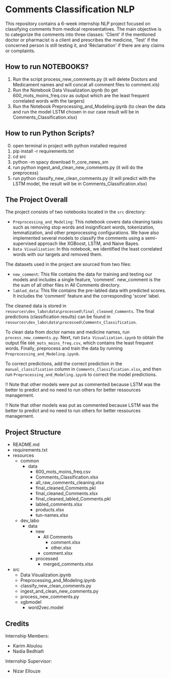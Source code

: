 # Comments Classification NLP

This repository contains a 6-week internship NLP project focused on classifying comments from medical representatives. The main objective is to categorize the comments into three classes: 'Client' if the mentioned doctor or pharmacist is a client and prescribes the medicine, 'Test' if the concerned person is still testing it, and 'Réclamation' if there are any claims or complaints.

## How to run NOTEBOOKS?
1) Run the script process_new_comments.py (it will delete Doctors and Medicament names and will concat all comment files to comment.xls)
2) Run the Notebook Data Visualization.ipynb (to get 600_mots_moins_freq.csv as output which are the least frequent correlated words with the targers)
3) Run the Notebook Preprocessing_and_Modeling.ipynb (to clean the data and run the model LSTM chosen in our case result will be in Comments_Classification.xlsx)

## How to run Python Scripts?
0) open terminal in project with python installed required
1) pip install -r requirements.txt
2) cd src
3) python -m spacy download fr_core_news_sm
4) run python ingest_and_clean_new_comments.py (it will do the preprocess)
5) run python classify_new_clean_comments.py (it will predict with the LSTM model, the result will be in Comments_Classification.xlsx)


## The Project Overall 

The project consists of two notebooks located in the `src` directory:
- `Preprocessing_and_Modeling`: This notebook covers data cleaning tasks such as removing stop words and insignificant words, tokenization, lemmatization, and other preprocessing configurations. We have also implemented several models to classify the comments using a semi-supervised approach like XGBoost, LSTM, and Naive Bayes.
- `Data Visualization`: In this notebook, we identified the least correlated words with our targets and removed them.


The datasets used in the project are sourced from two files:
- `new_comment`: This file contains the data for training and testing our models and includes a single feature, 'comment'. new_comment is the the sum of all other files in All Comments directory.
- `labled_data`: This file contains the pre-labled data with predicted scores. It includes the 'comment' feature and the corresponding 'score' label.

The cleaned data is stored in `resources\dev_labo\data\processed\final_cleaned_Comments`. The final predictions (classification results) can be found in `resources\dev_labo\data\processed\Comments_Classification`.

To clean data from doctor names and medicine names, run `process_new_comments.py`.
Next, run `Data Visualization.ipynb` to obtain the output file `600_mots_moins_freq.csv`, which contains the least frequent words.
Finally, preprocess and train the data by running `Preprocessing_and_Modeling.ipynb`.

To correct predictions, add the correct prediction in the `manual_classification` column in `Comments_Classification.xlsx`, and then run `Preprocessing_and_Modeling.ipynb` to correct the model predictions.

!! Note that other models were put as commented because LSTM was the better to predict and no need to run others for better ressources management.

!! Note that other models was put as commented because LSTM was the better to predict and no need to run others for better ressources management.

## Project Structure

- README.md
- requirements.txt
- resources
    - common
        - data
            - 600_mots_moins_freq.csv
            - Comments_Classification.xlsx
            - all_raw_comments_cleaning.xlsx
            - final_cleaned_Comments.pkl
            - final_cleaned_Comments.xlsx
            - final_cleaned_labled_Comments.pkl
            - labled_comments.xlsx
            - products.xlsx
            - tun-names.xlsx
    - dev_labo
        - data
            - new
                - All Comments
                    - comment.xlsx
                    - other.xlsx
                - comment.xlsx
            - processed
                - merged_comments.xlsx
- src
    - Data Visualization.ipynb
    - Preprocessing_and_Modeling.ipynb
    - classify_new_clean_comments.py
    - ingest_and_clean_new_comments.py
    - process_new_comments.py
    - xgbmodel
        - word2vec.model

## Credits

Internship Members:
- Karim Aloulou
- Nadia Bedhiafi

Internship Supervisor:
- Nizar Ellouze
